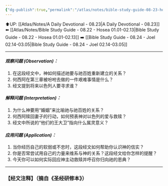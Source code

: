 ```yaml
---
{"dg-publish":true,"permalink":"/atlas/notes/bible-study-guide-08-23-hosea-02-14-03-05/"}
---
```


⬆️UP: [[Atlas/Notes/A Daily Devotional - 08.23\|A Daily Devotional - 08.23]]
⬅️ [[Atlas/Notes/Bible Study Guide - 08.22 - Hosea 01.01-02.13\|Bible Study Guide - 08.22 - Hosea 01.01-02.13]]
➡️ [[Bible Study Guide - 08.24 - Joel 02.14-03.05\|Bible Study Guide - 08.24 - Joel 02.14-03.05]] 

---

#### *观察问题 (Observation)：*

1. 在这段经文中，神如何描述祂要与祂百姓重新建立的关系？
2. 何西阿在第三章被吩咐去做的一件艰难事情是什么？
3. 经文提到将来以色列人要寻求谁？

#### *解释问题 (Interpretation)：*

1. 为什么神要用“婚姻”来比喻祂与祂百姓的关系？
2. 何西阿赎回妻子的行动，如何预表神对以色列的爱与救赎？
3. 经文中所说的“他们的王大卫”指向什么属灵意义？

#### *应用问题 (Application)：*

1. 当你经历自己的软弱或不忠时，这段经文如何帮助你认识神的信实？
2. 你是否常尝试用自己的力量来维系与神的关系？这段经文给你怎样的提醒？
3. 今天你可以如何实际回应神主动救赎并呼召你归向祂的恩典？


---
### 【经文注释】（摘自《圣经研修本》）

